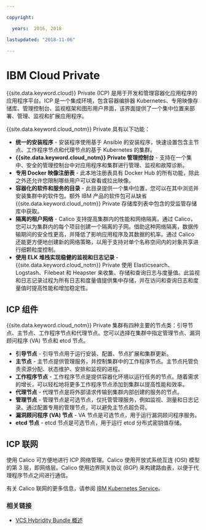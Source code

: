 ```yaml
---

copyright:

  years:  2016, 2018

lastupdated: "2018-11-06"

---
```


# IBM Cloud Private

{{site.data.keyword.cloud}} Private (ICP) 是用于开发和管理容器化应用程序的应用程序平台。ICP 是一个集成环境，包含容器编排器 Kubernetes、专用映像存储库、管理控制台、监视框架和图形用户界面，该界面提供了一个集中位置来部署、管理、监视和扩展应用程序。

{{site.data.keyword.cloud_notm}} Private 具有以下功能：
-	**统一的安装程序** - 安装程序使用基于 Ansible 的安装程序，快速设置包含主节点、工作程序节点和代理节点的基于 Kubernetes 的集群。
-	**{{site.data.keyword.cloud_notm}} Private 管理控制台** - 支持在一个集中、安全的管理控制台中对应用程序和集群进行管理、监视和故障诊断。
-	**专用 Docker 映像注册表** - 此本地注册表具有 Docker Hub 的所有功能，除此之外还允许您限制哪些用户可以查看或拉出映像。
-	**容器化的软件和服务的目录** - 此目录提供一个集中位置，您可以在其中浏览并安装集群中的软件包。额外 IBM 产品的软件包可从缺省 {{site.data.keyword.cloud_notm}} Private 存储库列表中包含的受监管存储库中获取。
-	**隔离的租户网络** - Calico 支持提高集群内的性能和网络隔离。通过 Calico，您可以为集群内的每个项目创建一个隔离的子网。借助这种网络隔离，数据传输期间的安全性更高，并降低了影响应用程序及其数据的机率。通过 Calico 还能更方便地创建新的网络策略，以用于支持对单个名称空间内的对象共享进行细颗粒度控制。
-	**使用 ELK 堆栈实现稳健的监视和日志记录** - {{site.data.keyword.cloud_notm}} Private 使用 Elasticsearch、Logstash、Filebeat 和 Heapster 来收集、存储和查询日志与度量值。此监视和日志记录过程为所有日志和度量值提供集中存储，并在访问和查询日志和度量值时提高性能和增加稳定性。

## ICP 组件

{{site.data.keyword.cloud_notm}} Private 集群有四种主要的节点类：引导节点、主节点、工作程序节点和代理节点。您可以选择在集群中指定管理节点、漏洞顾问程序 (VA) 节点和 etcd 节点。
-	**引导节点** - 引导节点用于运行安装、配置、节点扩展和集群更新。
-	**主节点** - 主节点提供管理服务，并控制集群中的工作程序节点。主节点托管负责资源分配、状态维护、安排和监视的进程。
-	**工作程序节点** - 工作程序节点是提供容器化环境以运行任务的节点。随着需求的增长，可以轻松地将更多工作程序节点添加到集群以提高性能和效率。
-	**代理节点** - 代理节点是将外部请求传输到集群内部创建的服务的节点。
-	**管理节点** - 管理节点是可选节点，仅托管管理服务，例如监视、测量和日志记录。通过配置专用的管理节点，可以避免主节点超负荷。
-	**漏洞顾问程序 (VA) 节点** - VA 节点是可选节点，用于运行漏洞顾问程序服务。
-	**etcd 节点** - etcd 节点是可选节点，用于运行 etcd 分布式密钥值存储。

## ICP 联网

使用 Calico 可方便地进行 ICP 网络管理。Calico 使用开放式系统互连 (OSI) 模型的第 3 层，即网络层。Calico 使用边界网关协议 (BGP) 来构建路由表，以便于代理程序节点之间进行通信。

有关 Calico 联网的更多信息，请参阅 [IBM Kubernetes Service](vcsnsxt-overview-iks.html)。

### 相关链接

* [VCS Hybridity Bundle 概述](../vcs/vcs-hybridity-intro.html)
